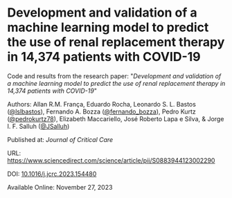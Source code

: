 # Development and validation of a machine learning model to predict the use of renal replacement therapy in 14,374 patients with COVID-19

Code and results from the research paper: "*Development and validation of a machine learning model to predict the use of renal replacement therapy in 14,374 patients with COVID-19*"

Authors: Allan R.M. França, Eduardo Rocha, Leonardo S. L. Bastos ([@lslbastos](https://twitter.com/lslbastos)), Fernando A. Bozza ([@fernando_bozza](https://twitter.com/fernando_bozza)), Pedro Kurtz ([@pedrokurtz78](https://twitter.com/pedrokurtz78)), Elizabeth Maccariello, José Roberto Lapa e Silva, & Jorge I. F. Salluh ([@JSalluh](https://twitter.com/JSalluh))

Published at: *Journal of Critical Care*

URL: https://www.sciencedirect.com/science/article/pii/S0883944123002290

DOI: [10.1016/j.jcrc.2023.154480](https://doi.org/10.1016/j.jcrc.2023.154480)

Available Online: November 27, 2023
